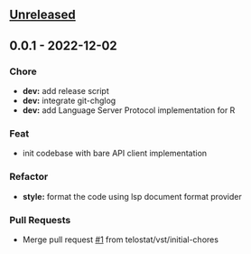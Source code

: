 <a name="unreleased"></a>
## [Unreleased]


<a name="0.0.1"></a>
## 0.0.1 - 2022-12-02
### Chore
- **dev:** add release script
- **dev:** integrate git-chglog
- **dev:** add Language Server Protocol implementation for R

### Feat
- init codebase with bare API client implementation

### Refactor
- **style:** format the code using lsp document format provider

### Pull Requests
- Merge pull request [#1](https://github.com/telostat/rocketbase/issues/1) from telostat/vst/initial-chores


[Unreleased]: https://github.com/telostat/rocketbase/compare/0.0.1...HEAD
